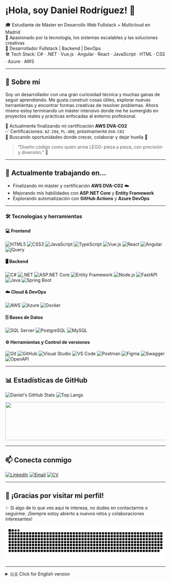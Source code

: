 # ¡Hola, soy Daniel Rodríguez! 👋

🎓 Estudiante de Máster en Desarrollo Web Fullstack + Multicloud en Madrid  
🔧 Apasionado por la tecnología, los sistemas escalables y las soluciones creativas  
💼 Desarrollador Fullstack | Backend | DevOps  
🛠️ Tech Stack: C# · .NET · Vue.js · Angular · React · JavaScript · HTML · CSS · Azure · AWS  

---

## 🚀 Sobre mí

Soy un desarrollador con una gran curiosidad técnica y muchas ganas de seguir aprendiendo. Me gusta construir cosas útiles, explorar nuevas herramientas y encontrar formas creativas de resolver problemas. Ahora mismo estoy terminando un máster intensivo donde me he sumergido en proyectos reales y prácticas enfocadas al entorno profesional.

🧪 Actualmente finalizando mi certificación **AWS DVA-C02**  
✅ Certificaciones: `AZ-204`, `PL-400`, próximamente `DVA-C02`  
📌 Buscando oportunidades donde crecer, colaborar y dejar huella 🚀

> “Diseño código como quien arma LEGO: pieza a pieza, con precisión y diversión.” 🧱

---

## 📌 Actualmente trabajando en...

- Finalizando mi máster y certificación **AWS DVA-C02** ☁️
- Mejorando mis habilidades con **ASP.NET Core** y **Entity Framework**
- Explorando automatización con **GitHub Actions** y **Azure DevOps**

---

### 🛠️ Tecnologías y herramientas

#### 💻 Frontend
![HTML5](https://img.shields.io/badge/HTML5-E34F26?style=flat&logo=html5&logoColor=white)
![CSS3](https://img.shields.io/badge/CSS3-1572B6?style=flat&logo=css3&logoColor=white)
![JavaScript](https://img.shields.io/badge/JavaScript-F7DF1E?style=flat&logo=javascript&logoColor=black)
![TypeScript](https://img.shields.io/badge/TypeScript-3178C6?style=flat&logo=typescript&logoColor=white)
![Vue.js](https://img.shields.io/badge/Vue.js-4FC08D?style=flat&logo=vuedotjs&logoColor=white)
![React](https://img.shields.io/badge/React-61DAFB?style=flat&logo=react&logoColor=black)
![Angular](https://img.shields.io/badge/Angular-DD0031?style=flat&logo=angular&logoColor=white)
![jQuery](https://img.shields.io/badge/jQuery-0769AD?style=flat&logo=jquery&logoColor=white)

#### 🖥️ Backend
![C#](https://img.shields.io/badge/C%23-239120?style=flat&logo=c-sharp&logoColor=white)
![.NET](https://img.shields.io/badge/.NET-512BD4?style=flat&logo=dotnet&logoColor=white)
![ASP.NET Core](https://img.shields.io/badge/ASP.NET_Core-512BD4?style=flat&logo=dotnet&logoColor=white)
![Entity Framework](https://img.shields.io/badge/Entity%20Framework-6DB33F?style=flat&logo=dotnet&logoColor=white)
![Node.js](https://img.shields.io/badge/Node.js-339933?style=flat&logo=nodedotjs&logoColor=white)
![FastAPI](https://img.shields.io/badge/FastAPI-009688?style=flat&logo=fastapi&logoColor=white)
![Java](https://img.shields.io/badge/Java-ED8B00?style=flat&logo=openjdk&logoColor=white)
![Spring Boot](https://img.shields.io/badge/Spring%20Boot-6DB33F?style=flat&logo=springboot&logoColor=white)

#### ☁️ Cloud & DevOps
![AWS](https://img.shields.io/badge/AWS-232F3E?style=flat&logo=amazonaws&logoColor=white)
![Azure](https://img.shields.io/badge/Azure-0078D4?style=flat&logo=microsoftazure&logoColor=white)
![Docker](https://img.shields.io/badge/Docker-2496ED?style=flat&logo=docker&logoColor=white)

#### 🗄️ Bases de Datos
![SQL Server](https://img.shields.io/badge/SQL%20Server-CC2927?style=flat&logo=microsoftsqlserver&logoColor=white)
![PostgreSQL](https://img.shields.io/badge/PostgreSQL-336791?style=flat&logo=postgresql&logoColor=white)
![MySQL](https://img.shields.io/badge/MySQL-4479A1?style=flat&logo=mysql&logoColor=white)

#### ⚙️ Herramientas y Control de versiones
![Git](https://img.shields.io/badge/Git-F05032?style=flat&logo=git&logoColor=white)
![GitHub](https://img.shields.io/badge/GitHub-181717?style=flat&logo=github&logoColor=white)
![Visual Studio](https://img.shields.io/badge/Visual%20Studio-5C2D91?style=flat&logo=visualstudio&logoColor=white)
![VS Code](https://img.shields.io/badge/VS%20Code-007ACC?style=flat&logo=visualstudiocode&logoColor=white)
![Postman](https://img.shields.io/badge/Postman-FF6C37?style=flat&logo=postman&logoColor=white)
![Figma](https://img.shields.io/badge/Figma-F24E1E?style=flat&logo=figma&logoColor=white)
![Swagger](https://img.shields.io/badge/Swagger-85EA2D?style=flat&logo=swagger&logoColor=black)
![OpenAPI](https://img.shields.io/badge/OpenAPI-6BA539?style=flat&logo=openapiinitiative&logoColor=white)

---

## 📊 Estadísticas de GitHub

![Daniel's GitHub Stats](https://github-readme-stats.vercel.app/api?username=Danirolan21&show_icons=true&theme=tokyonight)
![Top Langs](https://github-readme-stats.vercel.app/api/top-langs/?username=Danirolan21&layout=compact&theme=tokyonight)

<a href="https://github.com/devxb/gitanimals">
  <img
    src="https://render.gitanimals.org/lines/Danirolan21?pet-id=711265283763620615"
    width="600"
    height="120"
  />
</a>

---

## 📫 Conecta conmigo

[![LinkedIn](https://img.shields.io/badge/-Daniel%20Rodríguez%20Lancha-0077B5?style=for-the-badge&logo=linkedin&logoColor=white)](https://www.linkedin.com/in/daniel-rodriguez-lancha)
[![Email](https://img.shields.io/badge/Email-D14836?style=for-the-badge&logo=gmail&logoColor=white)](mailto:danirolan21@hotmail.com)
[![CV](https://img.shields.io/badge/CV-PDF-blue?style=for-the-badge&logo=adobeacrobatreader&logoColor=white)](https://1drv.ms/b/c/af76932b04ce206f/EUhZk6HMIz1HmCmtuD6J3ZsB9SzKaS1Ce-KdgzVY3lpMBA?e=JoqUQA)

---

## 🎉 ¡Gracias por visitar mi perfil!

✨ Si algo de lo que ves aquí te interesa, no dudes en contactarme o seguirme. ¡Siempre estoy abierto a nuevos retos y colaboraciones interesantes!

![snake gif](https://github.com/Danirolan21/Danirolan21/raw/output/github-snake-dark.svg)

---

<details>
  <summary>🇬🇧 Click for English version</summary>

# Hi, I'm Daniel Rodríguez! 👋

🎓 Master's student in Fullstack Web Development + Multicloud (Madrid)  
💼 Fullstack Developer | Backend | DevOps  
🛠️ Tech Stack: C# · .NET · Vue.js · Angular · React · JavaScript · HTML · CSS · Azure · AWS

![Coding](https://media.giphy.com/media/qgQUggAC3Pfv687qPC/giphy.gif)

---

## 🚀 About me

I'm a developer with strong curiosity and passion for learning. I enjoy building useful tools, experimenting with new technologies, and finding creative ways to solve problems.

🧪 Currently finishing my **AWS DVA-C02 certification**  
✅ Certifications: `AZ-204`, `PL-400`, and soon `DVA-C02`  
📌 Looking for new challenges, collaborations and opportunities to grow! 🚀

> “I code like I build LEGO: piece by piece, with precision and fun.” 🧱

---

## 📌 Currently working on...

- Finishing my master's degree and **AWS DVA-C02 certification** ☁️
- Improving my skills in **ASP.NET Core** and **Entity Framework**
- Exploring automation with **GitHub Actions** and **Azure DevOps**

---

</details>
